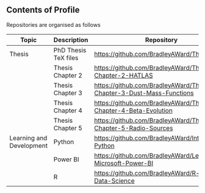 ## Contents of Profile

Repositories are organised as follows

|Topic|Description|Repository|
|--|--|--|
|Thesis|PhD Thesis TeX files|https://github.com/BradleyAWard/Thesis.git|
||Thesis Chapter 2|https://github.com/BradleyAWard/Thesis-Chapter-2-HATLAS|
||Thesis Chapter 3|https://github.com/BradleyAWard/Thesis-Chapter-3-Dust-Mass-Functions|
||Thesis Chapter 4|https://github.com/BradleyAWard/Thesis-Chapter-4-Beta-Evolution|
||Thesis Chapter 5|https://github.com/BradleyAWard/Thesis-Chapter-5-Radio-Sources|
|Learning and Development|Python|https://github.com/BradleyAWard/Introducing-Python|
||Power BI|https://github.com/BradleyAWard/Learning-Microsoft-Power-BI|
||R|https://github.com/BradleyAWard/R-for-Data-Science|
